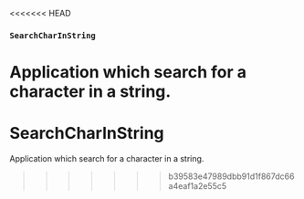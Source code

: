 <<<<<<< HEAD
### `SearchCharInString`
Application which search for a character in a string.
=======
# SearchCharInString
Application which search for a character in a string. 
>>>>>>> b39583e47989dbb91d1f867dc66a4eaf1a2e55c5
